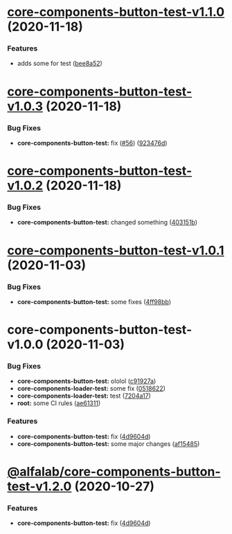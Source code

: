 # [core-components-button-test-v1.1.0](https://github.com/IBelyaev/core-components-test/compare/core-components-button-test-v1.0.3...core-components-button-test-v1.1.0) (2020-11-18)


### Features

* adds some for test ([bee8a52](https://github.com/IBelyaev/core-components-test/commit/bee8a5228852d6388a2bedf0f086707d7534181f))

# [core-components-button-test-v1.0.3](https://github.com/IBelyaev/core-components-test/compare/core-components-button-test-v1.0.2...core-components-button-test-v1.0.3) (2020-11-18)


### Bug Fixes

* **core-components-button-test:** fix ([#56](https://github.com/IBelyaev/core-components-test/issues/56)) ([923476d](https://github.com/IBelyaev/core-components-test/commit/923476dbf9d8e25405ee241a65290c4b1f2bef96))

# [core-components-button-test-v1.0.2](https://github.com/IBelyaev/core-components-test/compare/core-components-button-test-v1.0.1...core-components-button-test-v1.0.2) (2020-11-18)


### Bug Fixes

* **core-components-button-test:** changed something ([403151b](https://github.com/IBelyaev/core-components-test/commit/403151b83f45e6718574e8a4b3c2b347bdbd0cb2))

# [core-components-button-test-v1.0.1](https://github.com/IBelyaev/core-components-test/compare/core-components-button-test-v1.0.0...core-components-button-test-v1.0.1) (2020-11-03)


### Bug Fixes

* **core-components-button-test:** some fixes ([4ff98bb](https://github.com/IBelyaev/core-components-test/commit/4ff98bb476fe36a051a8a3701bb252029943f64f))

# core-components-button-test-v1.0.0 (2020-11-03)


### Bug Fixes

* **core-components-button-test:** ololol ([c91927a](https://github.com/IBelyaev/core-components-test/commit/c91927a245a4a4aa44297be9e8fbb96c56c01b6b))
* **core-components-loader-test:** some fix ([0518622](https://github.com/IBelyaev/core-components-test/commit/05186225ba133fe6a332f0989e1e7da4aa5ae038))
* **core-components-loader-test:** test ([7204a17](https://github.com/IBelyaev/core-components-test/commit/7204a1715fe3694fd09956145b5927dca62c1f6d))
* **root:** some CI rules ([ae61311](https://github.com/IBelyaev/core-components-test/commit/ae613110ca895fb93ef8ea01d78f237b92ce9d80))


### Features

* **core-components-button-test:** fix ([4d9604d](https://github.com/IBelyaev/core-components-test/commit/4d9604dd1c5b4d3dc44d6750f747b6d5876b16db))
* **core-components-button-test:** some major changes ([af15485](https://github.com/IBelyaev/core-components-test/commit/af154854a4167f0796082d9f00017129de1b55d9))

# [@alfalab/core-components-button-test-v1.2.0](https://github.com/IBelyaev/core-components-test/compare/@alfalab/core-components-button-test-v1.1.1...@alfalab/core-components-button-test-v1.2.0) (2020-10-27)


### Features

* **core-components-button-test:** fix ([4d9604d](https://github.com/IBelyaev/core-components-test/commit/4d9604dd1c5b4d3dc44d6750f747b6d5876b16db))
